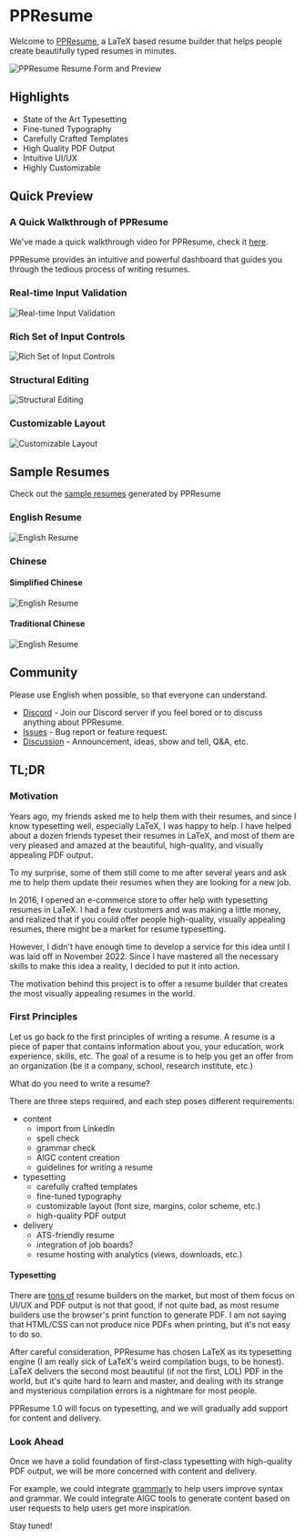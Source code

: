 # PPResume

Welcome to
[PPResume](https://ppresume.com/?utm_source=Github&utm_medium=ppresume%2Fcommunity),
a LaTeX based resume builder that helps people create beautifully typed resumes
in minutes.

![PPResume Resume Form and
Preview](./apps/blog/public/static/images/introducing-ppresume/ppresume-launch.webp)

## Highlights

- State of the Art Typesetting
- Fine-tuned Typography
- Carefully Crafted Templates
- High Quality PDF Output
- Intuitive UI/UX
- Highly Customizable

## Quick Preview

### A Quick Walkthrough of PPResume

We've made a quick walkthrough video for PPResume, check it
[here](https://youtu.be/mYqSTsCw3KI).

PPResume provides an intuitive and powerful dashboard that guides you through
the tedious process of writing resumes.

### Real-time Input Validation

![Real-time Input Validation](./static/images/real-time-input-validation.webp)

### Rich Set of Input Controls

![Rich Set of Input Controls](./static/images/rich-set-of-input-controls.webp)

### Structural Editing

![Structural Editing](./static/images/structural-editing.webp)

### Customizable Layout

![Customizable Layout](./static/images/customizable-layout.webp)

## Sample Resumes

Check out the [sample resumes](./static/samples/) generated by PPResume

### English Resume

![English Resume](./static/samples/andy-dufresne-en-0.png)

### Chinese

#### Simplified Chinese

![English Resume](./static/samples/zhang-xiaomeng-zh-cn-0.png)

#### Traditional Chinese

![English Resume](./static/samples/zhang-xiaomeng-zh-hk-0.png)

## Community

Please use English when possible, so that everyone can understand.

- [Discord](https://discord.gg/PzbunPPkVF) - Join our Discord server if you feel
  bored or to discuss anything about PPResume.
- [Issues](https://github.com/ppresume/community/issues) - Bug report or feature
  request.
- [Discussion](https://github.com/ppresume/community/discussions) -
  Announcement, ideas, show and tell, Q&A, etc.

## TL;DR

### Motivation

Years ago, my friends asked me to help them with their resumes, and since I know
typesetting well, especially LaTeX, I was happy to help. I have helped about a
dozen friends typeset their resumes in LaTeX, and most of them are very pleased
and amazed at the beautiful, high-quality, and visually appealing PDF output.

To my surprise, some of them still come to me after several years and ask me to
help them update their resumes when they are looking for a new job.

In 2016, I opened an e-commerce store to offer help with typesetting resumes in
LaTeX. I had a few customers and was making a little money, and realized that if
you could offer people high-quality, visually appealing resumes, there might be
a market for resume typesetting.

However, I didn't have enough time to develop a service for this idea until I
was laid off in November 2022. Since I have mastered all the necessary skills to
make this idea a reality, I decided to put it into action.

The motivation behind this project is to offer a resume builder that creates the
most visually appealing resumes in the world.

### First Principles

Let us go back to the first principles of writing a resume. A resume is a piece
of paper that contains information about you, your education, work experience,
skills, etc. The goal of a resume is to help you get an offer from an
organization (be it a company, school, research institute, etc.)

What do you need to write a resume?

There are three steps required, and each step poses different requirements:

- content
  - import from LinkedIn
  - spell check
  - grammar check
  - AIGC content creation
  - guidelines for writing a resume
- typesetting
  - carefully crafted templates
  - fine-tuned typography
  - customizable layout (font size, margins, color scheme, etc.)
  - high-quality PDF output
- delivery
  - ATS-friendly resume
  - integration of job boards?
  - resume hosting with analytics (views, downloads, etc.)

#### Typesetting

There are [tons of](https://www.producthunt.com/search?q=resume) resume builders
on the market, but most of them focus on UI/UX and PDF output is not that good,
if not quite bad, as most resume builders use the browser's print function to
generate PDF. I am not saying that HTML/CSS can not produce nice PDFs when
printing, but it's not easy to do so.

After careful consideration, PPResume has chosen LaTeX as its typesetting engine
(I am really sick of LaTeX's weird compilation bugs, to be honest). LaTeX
delivers the second most beautiful (if not the first, LOL) PDF in the world, but
it's quite hard to learn and master, and dealing with its strange and mysterious
compilation errors is a nightmare for most people.

PPResume 1.0 will focus on typesetting, and we will gradually add support for
content and delivery.

### Look Ahead

Once we have a solid foundation of first-class typesetting with high-quality PDF
output, we will be more concerned with content and delivery.

For example, we could integrate [grammarly](https://www.grammarly.com/) to help
users improve syntax and grammar. We could integrate AIGC tools to generate
content based on user requests to help users get more inspiration.

Stay tuned!
